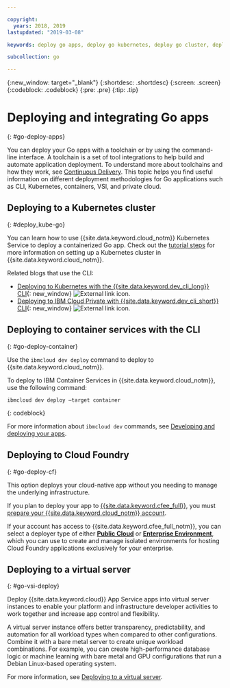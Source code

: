 ```yaml
---

copyright:
  years: 2018, 2019
lastupdated: "2019-03-08"

keywords: deploy go apps, deploy go kubernetes, deploy go cluster, deploy go cli, deploy go cloud foundry, go deploy virtual

subcollection: go

---
```


{:new_window: target="_blank"}
{:shortdesc: .shortdesc}
{:screen: .screen}
{:codeblock: .codeblock}
{:pre: .pre}
{:tip: .tip}

# Deploying and integrating Go apps
{: #go-deploy-apps}

You can deploy your Go apps with a toolchain or by using the command-line interface. A toolchain is a set of tool integrations to help build and automate application deployment. To understand more about toolchains and how they work, see [Continuous Delivery](/docs/services/ContinuousDelivery?topic=ContinuousDelivery-cd_getting_started#cd_getting_started). This topic helps you find useful information on different deployment methodologies for Go applications such as CLI, Kubernetes, containers, VSI, and private cloud.

## Deploying to a Kubernetes cluster
{: #deploy_kube-go}

You can learn how to use {{site.data.keyword.cloud_notm}} Kubernetes Service to deploy a containerized Go app. Check out the [tutorial steps](/docs/containers?topic=containers-cs_cluster_tutorial#cs_cluster_tutorial) for more information on setting up a Kubernetes cluster in {{site.data.keyword.cloud_notm}}.

Related blogs that use the CLI:
* [Deploying to Kubernetes with the {{site.data.keyword.dev_cli_long}} CLI](https://www.ibm.com/blogs/bluemix/2017/09/deploying-kubernetes-ibm-cloud-ibm-cloud-developer-tools-cli/){: new_window} ![External link icon](../icons/launch-glyph.svg "External link icon").
* [Deploying to IBM Cloud Private with {{site.data.keyword.dev_cli_short}} CLI](https://www.ibm.com/blogs/bluemix/2017/09/deploying-ibm-cloud-private-ibm-cloud-developer-tools-cli/){: new_window} ![External link icon](../icons/launch-glyph.svg "External link icon").

## Deploying to container services with the CLI
{: #go-deploy-container}

Use the `ibmcloud dev deploy` command to deploy to {{site.data.keyword.cloud_notm}}. 

To deploy to IBM Container Services in {{site.data.keyword.cloud_notm}}, use the following command:
```
ibmcloud dev deploy –target container 
```
{: codeblock}

For more information about `ibmcloud dev` commands, see [Developing and deploying your apps](/docs/cli?topic=cloud-cli-ibmcloud-cli#ibmcloud-cli).

## Deploying to Cloud Foundry
{: #go-deploy-cf}

This option deploys your cloud-native app without you needing to manage the underlying infrastructure.

If you plan to deploy your app to [{{site.data.keyword.cfee_full}}](/docs/cloud-foundry?topic=cloud-foundry-about#about), you must [prepare your {{site.data.keyword.cloud_notm}} account](/docs/cloud-foundry?topic=cloud-foundry-prepare#prepare).

If your account has access to {{site.data.keyword.cfee_full_notm}}, you can select a deployer type of either **[Public Cloud](/docs/cloud-foundry-public?topic=cloud-foundry-public-about-cf#about-cf)** or **[Enterprise Environment](/docs/cloud-foundry-public?topic=cloud-foundry-public-cfee#cfee)**, which you can use to create and manage isolated environments for hosting Cloud Foundry applications exclusively for your enterprise.

## Deploying to a virtual server
{: #go-vsi-deploy}

Deploy {{site.data.keyword.cloud}} App Service apps into virtual server instances to enable your platform and infrastructure developer activities to work together and increase app control and flexibility.

A virtual server instance offers better transparency, predictability, and automation for all workload types when compared to other configurations. Combine it with a bare metal server to create unique workload combinations. For example, you can create high-performance database logic or machine learning with bare metal and GPU configurations that run a Debian Linux-based operating system.

For more information, see [Deploying to a virtual server](/docs/apps?topic=creating-apps-vsi-deploy#vsi-deploy).

